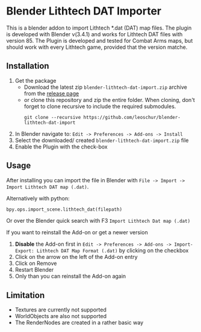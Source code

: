 # Blender Lithtech DAT Importer

This is a blender addon to import Lithtech \*.dat (DAT) map files. The plugin is developed with Blender v(3.4.1) and works for Lithtech DAT files with version 85.
The Plugin is developed and tested for Combat Arms maps, but should work with every Lithtech game, provided that the version matche.

## Installation

1. Get the package
    - Download the latest zip `blender-lithtech-dat-import.zip` archive from the [release page](https://github.com/leoschur/blender-lithtech-dat-import/releases)
    - or clone this repository and zip the entire folder. When cloning, don't forget to clone recursive to include the required submodules.
        ```
        git clone --recursive https://github.com/leoschur/blender-lithtech-dat-import
        ```
2. In Blender navigate to: `Edit -> Preferences -> Add-ons -> Install`
3. Select the downloaded/ created `blender-lithtech-dat-import.zip` file
4. Enable the Plugin with the check-box

## Usage

After installing you can import the file in Blender with `File -> Import -> Import Lithtech DAT map (.dat)`.

Alternatively with python:

```py
bpy.ops.import_scene.lithtech_dat(filepath)
```

Or over the Blender quick search with F3 `Import Lithtech Dat map (.dat)`

If you want to reinstall the Add-on or get a newer version

1.  **Disable** the Add-on first in `Edit -> Preferences -> Add-ons -> Import-Export: Lithtech DAT Map Format (.dat)` by clicking on the checkbox
2.  Click on the arrow on the left of the Add-on entry
3.  Click on Remove
4.  Restart Blender
5.  Only than you can reinstall the Add-on again

## Limitation

-   Textures are currently not supported
-   WorldObjects are also not supported
-   The RenderNodes are created in a rather basic way
